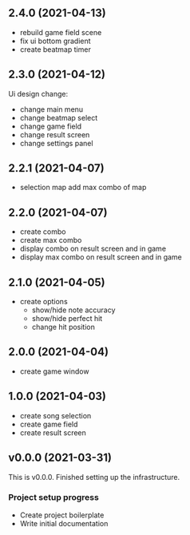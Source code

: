 ## 2.4.0 (2021-04-13)

- rebuild game field scene
- fix ui bottom gradient
- create beatmap timer

## 2.3.0 (2021-04-12)

Ui design change:

- change main menu
- change beatmap select
- change game field
- change result screen
- change settings panel

## 2.2.1 (2021-04-07)

- selection map add max combo of map

## 2.2.0 (2021-04-07)

- create combo
- create max combo
- display combo on result screen and in game
- display max combo on result screen and in game

## 2.1.0 (2021-04-05)

- create options
  - show/hide note accuracy
  - show/hide perfect hit
  - change hit position

## 2.0.0 (2021-04-04)

- create game window

## 1.0.0 (2021-04-03)

- create song selection
- create game field
- create result screen

## v0.0.0 (2021-03-31)

This is v0.0.0. Finished setting up the infrastructure.

### Project setup progress

- Create project boilerplate
- Write initial documentation
